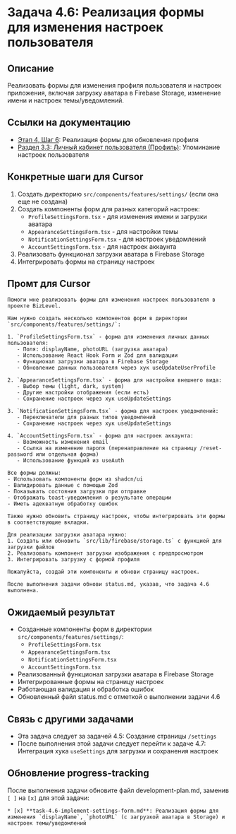 # Задача 4.6: Реализация формы для изменения настроек пользователя

## Описание
Реализовать формы для изменения профиля пользователя и настроек приложения, включая загрузку аватара в Firebase Storage, изменение имени и настроек темы/уведомлений.

## Ссылки на документацию
- [Этап 4, Шаг 6](../BizLevel-%20План%20Реализации%20Проекта.%2031.03.rtf): Реализация формы для обновления профиля
- [Раздел 3.3: Личный кабинет пользователя (Профиль)](../Данные%20по%20МВП,%2025.04.pdf): Упоминание настроек пользователя

## Конкретные шаги для Cursor
1. Создать директорию `src/components/features/settings/` (если она еще не создана)
2. Создать компоненты форм для разных категорий настроек:
   - `ProfileSettingsForm.tsx` - для изменения имени и загрузки аватара
   - `AppearanceSettingsForm.tsx` - для настройки темы
   - `NotificationSettingsForm.tsx` - для настроек уведомлений
   - `AccountSettingsForm.tsx` - для настроек аккаунта
3. Реализовать функционал загрузки аватара в Firebase Storage
4. Интегрировать формы на страницу настроек

## Промт для Cursor
```
Помоги мне реализовать формы для изменения настроек пользователя в проекте BizLevel.

Нам нужно создать несколько компонентов форм в директории `src/components/features/settings/`:

1. `ProfileSettingsForm.tsx` - форма для изменения личных данных пользователя:
   - Поля: displayName, photoURL (загрузка аватара)
   - Использование React Hook Form и Zod для валидации
   - Функционал загрузки аватара в Firebase Storage
   - Обновление данных пользователя через хук useUpdateUserProfile

2. `AppearanceSettingsForm.tsx` - форма для настройки внешнего вида:
   - Выбор темы (light, dark, system)
   - Другие настройки отображения (если есть)
   - Сохранение настроек через хук useUpdateSettings

3. `NotificationSettingsForm.tsx` - форма для настроек уведомлений:
   - Переключатели для разных типов уведомлений
   - Сохранение настроек через хук useUpdateSettings

4. `AccountSettingsForm.tsx` - форма для настроек аккаунта:
   - Возможность изменения email
   - Ссылка на изменение пароля (перенаправление на страницу /reset-password или отдельная форма)
   - Использование функций из useAuth

Все формы должны:
- Использовать компоненты форм из shadcn/ui
- Валидировать данные с помощью Zod
- Показывать состояния загрузки при отправке
- Отображать toast-уведомления о результате операции
- Иметь адекватную обработку ошибок

Также нужно обновить страницу настроек, чтобы интегрировать эти формы в соответствующие вкладки.

Для реализации загрузки аватара нужно:
1. Создать или обновить `src/lib/firebase/storage.ts` с функцией для загрузки файлов
2. Реализовать компонент загрузки изображения с предпросмотром
3. Интегрировать загрузку с формой профиля

Пожалуйста, создай эти компоненты и обнови страницу настроек.

После выполнения задачи обнови status.md, указав, что задача 4.6 выполнена.
```

## Ожидаемый результат
- Созданные компоненты форм в директории `src/components/features/settings/`:
  - `ProfileSettingsForm.tsx`
  - `AppearanceSettingsForm.tsx`
  - `NotificationSettingsForm.tsx`
  - `AccountSettingsForm.tsx`
- Реализованный функционал загрузки аватара в Firebase Storage
- Интегрированные формы на страницу настроек
- Работающая валидация и обработка ошибок
- Обновленный файл status.md с отметкой о выполнении задачи 4.6

## Связь с другими задачами
- Эта задача следует за задачей 4.5: Создание страницы `/settings`
- После выполнения этой задачи следует перейти к задаче 4.7: Интеграция хука `useSettings` для загрузки и сохранения настроек

## Обновление progress-tracking
После выполнения задачи обновите файл development-plan.md, заменив `[ ]` на `[x]` для этой задачи:
```
* [x] **task-4.6-implement-settings-form.md**: Реализация формы для изменения `displayName`, `photoURL` (с загрузкой аватара в Storage) и настроек темы/уведомлений
```
